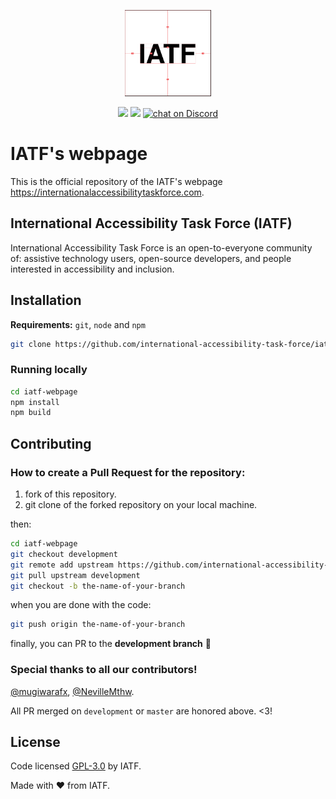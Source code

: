<p align="center">
    <img src="https://github.com/international-accessibility-task-force/iatf-webpage/blob/master/assets/images/logo-center-rules-black-and-white.png"
        height="138">
</p>
<p align="center">
    <a href="https://github.com/international-accessibility-task-force/iatf-webpage/graphs/contributors" alt="Contributors">
        <img src="https://img.shields.io/github/contributors/international-accessibility-task-force/iatf-webpage" /></a>
    <a href="https://github.com/international-accessibility-task-force/iatf-webpage/pulse" alt="Activity">
        <img src="https://img.shields.io/github/commit-activity/m/international-accessibility-task-force/iatf-webpage" /></a>
    <a href="https://discord.gg/D8brSJSpaZ">
        <img src="https://img.shields.io/discord/1014599739230130267?logo=discord"
            alt="chat on Discord"></a>
</p>

# IATF's webpage

This is the official repository of the IATF's webpage https://internationalaccessibilitytaskforce.com.

## International Accessibility Task Force (IATF)

International Accessibility Task Force is an open-to-everyone community of: assistive technology users, open-source developers, and people interested in accessibility and inclusion.

## Installation

**Requirements:** `git`, `node` and `npm`

```sh
git clone https://github.com/international-accessibility-task-force/iatf-webpage.git
```

### Running locally

```sh
cd iatf-webpage
npm install
npm build
```

## Contributing

### How to create a Pull Request for the repository:

1. fork of this repository.
1. git clone of the forked repository on your local machine.

then:
```sh
cd iatf-webpage
git checkout development
git remote add upstream https://github.com/international-accessibility-task-force/iatf-webpage.git
git pull upstream development
git checkout -b the-name-of-your-branch
```

when you are done with the code:

```sh
git push origin the-name-of-your-branch
```

finally, you can PR to the **development branch** 🎉

### Special **thanks** to all our contributors! 

[@mugiwarafx](https://github.com/mugiwarafx), [@NevilleMthw](https://github.com/NevilleMthw).

All PR merged on `development` or `master` are honored above. <3!

## License
Code licensed [GPL-3.0](https://choosealicense.com/licenses/gpl-3.0/) by IATF.

Made with ❤️ from IATF.
